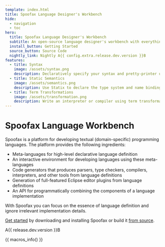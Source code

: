 ```yaml
---
template: index.html
title: Spoofax Language Designer's Workbench
hide:
  - navigation
  - toc
hero:
  title: Spoofax Language Designer's Workbench
  subtitle: An open-source language designer's workbench with everything you need for designing your next textual (domain-specific) programming language.
  install_button: Getting Started
  source_button: Source Code
  nightly_link: Nightly A{{ config.extra.release.dev.version }}B
features:
  - title: Syntax
    image: /assets/syntax.png
    description: Declaratively specify your syntax and pretty-printer using the Syntax Definition Formalism 3 (SDF3) language.
  - title: Static Semantics
    image: /assets/semantics.png
    description: Use Statix to declare the type system and name binding using <em>scope graphs</em>.
  - title: Term Transformations
    image: /assets/transformation.png
    description: Write an interpreter or compiler using term transformations in Stratego.
---
```


# Spoofax Language Workbench
Spoofax is a platform for developing textual (domain-specific) programming languages.
The platform provides the following ingredients:

- Meta-languages for high-level declarative language definition
- An interactive environment for developing languages using these meta-languages
- Code generators that produces parsers, type checkers, compilers, interpreters, and other tools from language definitions
- Generation of full-featured Eclipse editor plugins from language definitions
- An API for programmatically combining the components of a language implementation

With Spoofax you can focus on the essence of language definition and ignore irrelevant implementation details.

[Get started](getting-started.md) by downloading and installing Spoofax or build it [from source](https://github.com/metaborg/spoofax-releng).

A{{ release.dev.version }}B

{{ macros_info() }}